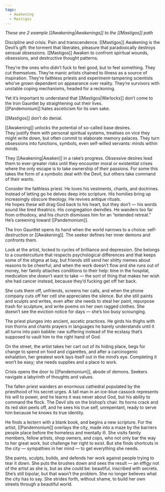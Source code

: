 ```yaml
---
tags:
  - Awakening
  - Mastigos
---
```

_These are 2 example [[Awakening|Awakenings]] to the [[Mastigos]] path_

Discipline and crisis. Pain and transcendence. [[Mastigos]] Awakening is the Devil’s gift: the torment that liberates, pleasure that paradoxically destroys sensual obsessions. [[Mastigos]] Awaken to confront spiritual wounds, obsessions, and destructive thought patterns. 

They’re the ones who didn’t fuck to feel good, but to feel something. They cut themselves. They’re manic artists chained to illness as a source of inspiration. They’re faithless priests and experiment-tampering scientists who’ve grown dependent on appearance over reality. They’re survivors with unstable coping mechanisms, headed for a reckoning.

Yet it’s important to understand that [[Mastigos|Warlocks]] don’t come to the Iron Gauntlet by straightening out their lives.\
[[Pandemonium]] hates asceticism for its own sake. 

[[Mastigos]] don’t do denial.

[[Awakening]] unlocks the potential of so-called base desires.\
They justify them with personal spiritual systems, treatises on vice they might write down, but often commit to elaborate memory palaces. They turn obsessions into functions, symbols, even self-willed servants: minds within minds.

They [[Awakening|Awaken]] in a rake’s progress. Obsessive desires lead them to ever-greater risks until they encounter moral or existential crises where the only escape is to take ownership of their passions. For some this takes the form of a symbolic deal with the Devil, but others take command of their wants.

Consider the faithless priest. He loves his vestments, chants, and doctrines. Instead of letting go he delves deep into scripture. His homilies bring up increasingly obscure theology. He revives antique rituals.\
He hopes these will drag God back to his heart, but they don’t — his words sound like tired theatrics. His congregation dwindles. He wanders too far from orthodoxy, and his church dismisses him for an “extended retreat.”\
He’s careening toward [[Pandemonium]]. 

The Iron Gauntlet opens its hand when the world narrows to a choice: self-destruction or [[Awakening]]. The seeker defines her inner demons and confronts them.

Look at the artist, locked to cycles of brilliance and depression. She belongs to a counterculture that respects psychological differences and that keeps some of the stigma at bay, but friends still send her shitty memes about reasons to be cheerful; and when the work doesn’t flow and she runs out of money, her family attaches conditions to their help: time in the hospital, medication she doesn’t want to take — the sort of thing that makes her wish she had cancer instead, because they’d fucking get off her back.

She cuts them off, unfriends, screens her calls, and when the phone company cuts off her cell she appreciates the silence. But she still paints and sculpts and writes, even after she needs to steal her paint, repurpose trash for sculpture, and write poems on her own ragged clothes. She doesn’t see the eviction notice for days — she’s too busy scrounging.

The priest plunges into ancient, ascetic practices. He girds his thighs with iron thorns and chants prayers in languages he barely understands until it all turns into pain babble: raw suffering instead of the ecstasy that’s supposed to vault him to the right hand of God.

On the street, the artist takes her cart out of its hiding place, begs for change to spend on food and cigarettes, and after a carcinogenic exhalation, her greatest work lays itself out in the mind’s eye. Completing it won’t be easy; she needs supplies and a place to work.

Crisis opens the door to [[Pandemonium]], abode of demons. Seekers navigate a labyrinth of thoughts and values. 

The fallen priest wanders an enormous cathedral populated by the priesthood of his secret urges. A tall man in an ice-blue cassock represents his will to power, and he learns it was never about God, but his ability to command the flock. The Devil sits on the bishop’s chair. Its horns crack and its red skin peels off, and he sees his true self, unrepentant, ready to serve him because he knows its true identity.

He finds a lectern with a blank book, and begins a new scripture. For the artist, [[Pandemonium]] overlays the city, made into a maze by the barriers people place before the homeless and mentally ill. She visits family members, fellow artists, shop owners, and cops, who not only bar the way to her great work, but challenge her right to exist. But she finds shortcuts in the city — sympathies in her mind — to get everything she needs.

She paints, sculpts, builds, and defends her work against people trying to tear it down. She puts the brushes down and sees the result — an effigy not of the artist as she is, but as she could be: beautiful, inscribed with secrets. She’s still bipolar, but that wasn’t the problem. She no longer believes what the city has to say. She strides forth, without shame, to build her own streets through a beautiful world.